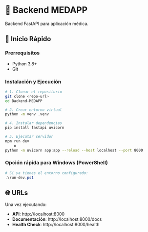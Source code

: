 # 🏥 Backend MEDAPP

Backend FastAPI para aplicación médica.

## 🚀 Inicio Rápido

### Prerrequisitos
- Python 3.8+
- Git

### Instalación y Ejecución

```bash
# 1. Clonar el repositorio
git clone <repo-url>
cd Backend-MEDAPP

# 2. Crear entorno virtual
python -m venv .venv

# 4. Instalar dependencias
pip install fastapi uvicorn

# 5. Ejecutar servidor
npm run dev
    o
python -m uvicorn app:app --reload --host localhost --port 8000
```

### Opción rápida para Windows (PowerShell)
```powershell
# Si ya tienes el entorno configurado:
.\run-dev.ps1
```

## 🌐 URLs

Una vez ejecutando:
- **API**: http://localhost:8000
- **Documentación**: http://localhost:8000/docs
- **Health Check**: http://localhost:8000/health
